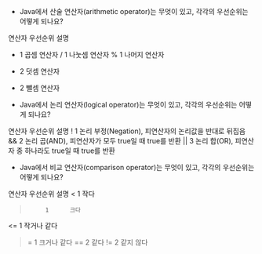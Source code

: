 - Java에서 산술 연산자(arithmetic operator)는 무엇이 있고, 각각의 우선순위는 어떻게 되나요?

연산자	우선순위	설명
*	1	곱셈 연산자
/	1	나눗셈 연산자
%	1	나머지 연산자
+	2	덧셈 연산자
-	2	뺄셈 연산자

- Java에서 논리 연산자(logical operator)는 무엇이 있고, 각각의 우선순위는 어떻게 되나요?

연산자	우선순위	설명
!	1	논리 부정(Negation), 피연산자의 논리값을 반대로 뒤집음
&&	2	논리 곱(AND), 피연산자가 모두 true일 때 true를 반환
||	3	논리 합(OR), 피연산자 중 하나라도 true일 때 true를 반환

- Java에서 비교 연산자(comparison operator)는 무엇이 있고, 각각의 우선순위는 어떻게 되나요?

연산자     우선순위   설명
<          1      작다
>          1      크다
<=         1      작거나 같다
>=         1      크거나 같다
==         2      같다
!=         2      같지 않다

